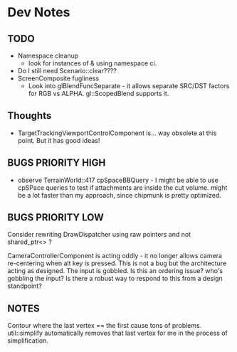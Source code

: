 # Dev Notes

## TODO

- Namespace cleanup
    - look for instances of  & using namespace ci. 
- Do I still need Scenario::clear????
- ScreenComposite fugliness
    - Look into glBlendFuncSeparate - it allows separate SRC/DST factors for RGB vs ALPHA. gl::ScopedBlend supports it.

## Thoughts

- TargetTrackingViewportControlComponent is... way obsolete at this point. But it has good ideas!

## BUGS PRIORITY HIGH
- observe TerrainWorld::417 cpSpaceBBQuery - I might be able to use cpSPace queries to test if attachments are inside the cut volume. might be a lot faster than my approach, since chipmunk is pretty optimized.

## BUGS PRIORITY LOW

Consider rewriting DrawDispatcher using raw pointers and not shared_ptr<> ?

CameraControllerComponent is acting oddly - it no longer allows camera re-centering when alt key is pressed.
	This is not a bug but the architecture acting as designed. The input is gobbled.
	Is this an ordering issue? who's gobbling the input?
	Is there a robust way to respond to this from a design standpoint?

## NOTES
Contour where the last vertex == the first cause tons of problems. util::simplify automatically removes that last vertex for me in the process of simplification.

